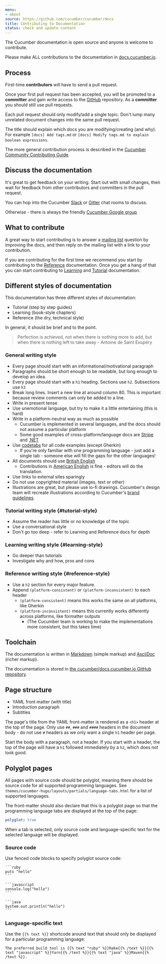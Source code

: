 ```yaml
---
menu:
- about
source: https://github.com/cucumber/cucumber/docs
title: Contributing to Documentation
status: check and update content
---
```


The Cucumber documentation is open source and anyone is welcome to contribute.

Please make ALL contributions to the documentation in [docs.cucumber.io](https://github.com/cucumber/docs.cucumber.io).

## Process

First-time **contributors** will have to send a pull request.

Once your first pull request has been accepted, you will be promoted to a **committer** and
gain write access to the [GitHub](https://github.com/cucumber/docs.cucumber.io) repository.
As a **committer** you should still use pull requests.

Each pull request should only modify/add a single topic. Don't lump many unrelated document changes into the same pull request.

The title should explain which docs you are modifying/creating (and why).
For example `[docs] Add tags.md` or `[docs] Modify tags.md to explain boolean expressions`.

The more general contribution process is described in the [Cucumber Community Contributing Guide](../CONTRIBUTING.md).

## Discuss the documentation

It's great to get feedback on your writing. Start out with small changes, then wait for feedback from other contributors and committers in the pull request.

You can hop into the Cucumber [Slack](https://cucumber.io/support#slack) or [Gitter](https://cucumber.io/support#gitter) chat rooms to discuss.

Otherwise - there is always the friendly [Cucumber Google group](mailto:cukes-devs@googlegroups.com)

## What to contribute
 <!-- !
The [SUMMARY.md](../SUMMARY.md) file is the table of contents. As you see,
several of the links point to non-existent files. This is what we need help with.

Documentation that isn't [reference](#reference-style) documentation for a particular library (the
majority of the documentation) lives under the `/docs` directory.

Some [reference](#reference-style) documentation lives
in `README` files inside standard libraries, such as
`/cucumber-expressions/README.md` and `/tag-expressions/README.md`.
-->
A great way to start contributing is to answer a
[mailing list](https://groups.google.com/group/cukes) question by improving
the docs, and then reply on the mailing list with a link to your contribution.

If you are contributing for the first time we recommend you start by contributing to the [Reference](#reference-style) documentation. Once you get a hang of that you
can start contributing to [Learning](#learning-style) and [Tutorial](#tutorial-style) documentation.

## Different styles of documentation

This documentation has three different styles of documentation:

* Tutorial (step by step guides)
* Learning (book-style chapters)
* Reference (the dry, technical style)

In general, it should be brief and to the point.

> Perfection is achieved, not when there is nothing more to add, but when there is nothing left to take away - Antoine de Saint Exupéry

### General writing style

* Every page should start with an informational/motivational paragraph
* Paragraphs should be short enough to be readable, but long enough to develop an idea.
* Every page should start with a `h1` heading. Sections use `h2`. Subsections use `h3`
* Break long lines. Insert a new line at around column 80. This is important because review comments can only be added to a line.
* Write in present tense
* Use unemotional language, but try to make it a little entertaining (this is hard)
* Write in a platform-neutral way as much as possible
  * Cucumber is implemented in several languages, and the docs should not assume a particular platform
  * Some good examples of cross-platform/language docs are [Stripe](https://stripe.com/docs/api) and [.NET](https://msdn.microsoft.com/en-us/library/system.array(v=vs.110).aspx)
* Use [codetabs](https://github.com/GitbookIO/plugin-codetabs) for all code examples (except Gherkin)
  * If you're only familiar with one programming language - just add a single tab - someone
    else will fill the gaps for the other languages!
* All documents should use [British English](https://en.wikipedia.org/wiki/British_English)
  * Contributions in [American English](https://en.wikipedia.org/wiki/American_English) is fine - editors will do the translation.
* Use links to external sites sparingly
* Do not use copyrighted material (images, text or other)
* Illustrations are great, but please use lo-fi drawings. Cucumber's design team will recreate illustrations according to Cucumber's [brand guidelines](https://github.com/cucumber-ltd/brand).

### Tutorial writing style {#tutorial-style}

* Assume the reader has little or no knowledge of the topic
* Use a conversational style
* Don't go too deep - refer to Learning and Reference docs for depth

### Learning writing style {#learning-style}

* Go deeper than tutorials
* Investigate why and how, pros and cons

### Reference writing style {#reference-style}

* Use a `h2` section for every major feature.
* Append `(platform-consistent)` or `(platform-inconsistent)` to each header
  * `(platform-consistent)` means this works the same on all platforms, like Gherkin
  * `(platform-inconsistent)` means this currently works differently across platforms, like formatter outputs
    * (The Cucumber team is working to make the implementations more consistent, but this takes time)

## Toolchain
The documentation is written in [Markdown](http://toolchain.gitbook.com/syntax/markdown.html)
(simple markup) and [AsciiDoc](http://toolchain.gitbook.com/syntax/asciidoc.html) (richer markup).

The documentation is stored in [the cucumber/docs.cucumber.io GitHub repository](https://github.com/cucumber/docs.cucumber.io).

## Page structure

* YAML front matter (with title)
* Introduction paragraph
* Subtitles

The page's title from the YAML front-matter is rendered as a `<h1>` header
at the top of the page. Only use `##`, `###` and `####` headers in the document
body - do not use `#` headers as we only want a single `h1` header per page.

Start the body with a paragraph, not a header. If you start with a header, the
top of the page will have a `h1` followed immediately by a `h2`, which does not
look good.

## Polyglot pages

All pages with source code should be polyglot, meaning there should be source code
for all supported programming languages. See `themes/cucumber-hugo/layouts/partials/language-tabs.html`
for a list of supported languages.

The front-matter should also declare that this is a polyglot page so that the
programming language tabs are displayed at the top of the page:

```yaml
polyglot: true
```

When a tab is selected, only source code and language-specific text for the selected
language will be displayed.

### Source code

Use fenced code blocks to specify polyglot source code:

    ```ruby
    puts "hello"
    ```

    ```javascript
    console.log("hello")
    ```

    ```java
    System.out.println("hello")
    ```

### Language-specific text

Use the `{{% text %}}` shortcode around text that should only be displayed for
a particular programming language:

    The preferred build tool is {{% text "ruby" %}}Rake{{% /text %}}{{% text "javascript" %}}Yarn{{% /text %}}{{% text "java" %}}Maven{{% /text %}}.